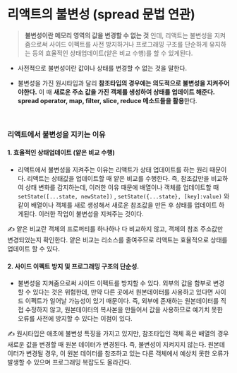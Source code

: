 # 리액트의 불변성 (spread 문법 연관)

> **불변성이란 메모리 영역의 값을 변경할 수 없는 것** 인데, 리액트는 불변성을 지켜줌으로써 사이드 이펙트를 사전 방지하거나 프로그래밍 구조를 단순하게 유지하는 등의 효율적인 상태업데이트(얕은 비교 수행)를 할 수 있게된다.

- 사전적으로 불변성이란 값이나 상태를 변경할 수 없는 것을 말한다.

- 불변성을 가진 원시타입과 달리 **참조타입의 경우에는 의도적으로 불변성을 지켜주어야한다.** 이 때 **새로운 주소 값을 가진 객체를 생성하여 상태를 업데이트 해준다. spread operator, map, filter, slice, reduce 메소드들을 활용**한다.

<br>

### 리액트에서 불변성을 지키는 이유

#### 1. 효율적인 상태업데이트 (얕은 비교 수행)

- 리액트에서 불변성을 지켜주는 이유는 리액트가 상태 업데이트를 하는 원리 때문이다. 리액트는 상태값을 업데이트할 때 얕은 비교를 수행한다. 즉, 참조값만을 비교하여 상태 변화를 감지하는데, 이러한 이유 때문에 배열이나 객체를 업데이트할 때 `setState([...state, newState])` , `setState({...state}, [key]:value)` 와 같이 배열이나 객체를 새로 생성해서 새로운 참조값을 만든 후 상태를 업데이트 하게된다. 이러한 작업이 불변성을 지켜주는 것이다.

✍️ 얕은 비교란 객체의 프로퍼티를 하나하나 다 비교하지 않고, 객체의 참조 주소값만 변경되었는지 확인한다. 얕은 비교는 리소스를 줄여주므로 리액트는 효율적으로 상태를 업데이트 할 수 있다.

#### 2. 사이드 이펙트 방지 및 프로그래밍 구조의 단순성.

- 불변성을 지켜줌으로써 사이드 이펙트를 방지할 수 있다. 외부의 값을 함부로 변경할 수 있다는 것은 위험한데, 만약 다른 곳에서 원본데이터를 사용하고 있다면 사이드 이펙트가 일어날 가능성이 있기 때문이다. 즉, 외부에 존재하는 원본데이터를 직접 수정하지 않고, 원본데이터의 복사본을 만들어서 값을 사용하므로 예기치 못한 오류를 사전에 방지할 수 있다는 이점이 있다.

✍️ 원시타입은 애초에 불변성 특징을 가지고 있지만, 참조타입인 객체 혹은 배열의 경우 새로운 값을 변경할 때 원본 데이터가 변경된다. 즉, 불변성이 지켜지지 않는다.
원본데이터가 변경될 경우, 이 원본 데이터를 참조하고 있는 다른 객체에서 예상치 못한 오류가 발생할 수 있으며 프로그래밍 복잡도도 올라간다.
